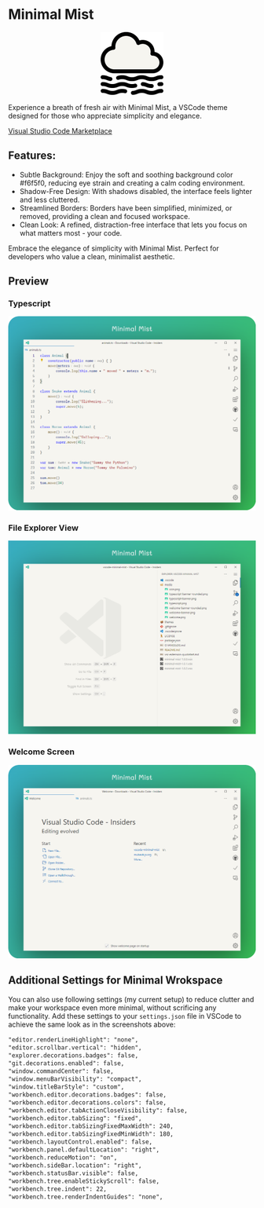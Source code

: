 # Minimal Mist

<p style="text-align: center;">
  <img src="media/icon.png" width="128xpx"/>
</p>

Experience a breath of fresh air with Minimal Mist, a VSCode theme designed for those who appreciate simplicity and elegance.

[Visual Studio Code Marketplace](https://marketplace.visualstudio.com/items?itemName=mubaidr.minimal-mist)

## Features:

- Subtle Background: Enjoy the soft and soothing background color #f6f5f0, reducing eye strain and creating a calm coding environment.
- Shadow-Free Design: With shadows disabled, the interface feels lighter and less cluttered.
- Streamlined Borders: Borders have been simplified, minimized, or removed, providing a clean and focused workspace.
- Clean Look: A refined, distraction-free interface that lets you focus on what matters most - your code.

Embrace the elegance of simplicity with Minimal Mist. Perfect for developers who value a clean, minimalist aesthetic.

## Preview

### Typescript

<img src="media/typescript-banner-rounded.png"/>

### File Explorer View

<img src="media/explorer-banner-rounded.png"/>

### Welcome Screen

<img src="media/welcome-banner-rounded.png"/>

## Additional Settings for Minimal Wrokspace

You can also use following settings (my current setup) to reduce clutter and make your workspace even more minimal, without scrificing any functionality. Add these settings to your `settings.json` file in VSCode to achieve the same look as in the screenshots above:

```jsonc
"editor.renderLineHighlight": "none",
"editor.scrollbar.vertical": "hidden",
"explorer.decorations.badges": false,
"git.decorations.enabled": false,
"window.commandCenter": false,
"window.menuBarVisibility": "compact",
"window.titleBarStyle": "custom",
"workbench.editor.decorations.badges": false,
"workbench.editor.decorations.colors": false,
"workbench.editor.tabActionCloseVisibility": false,
"workbench.editor.tabSizing": "fixed",
"workbench.editor.tabSizingFixedMaxWidth": 240,
"workbench.editor.tabSizingFixedMinWidth": 180,
"workbench.layoutControl.enabled": false,
"workbench.panel.defaultLocation": "right",
"workbench.reduceMotion": "on",
"workbench.sideBar.location": "right",
"workbench.statusBar.visible": false,
"workbench.tree.enableStickyScroll": false,
"workbench.tree.indent": 22,
"workbench.tree.renderIndentGuides": "none",
```
